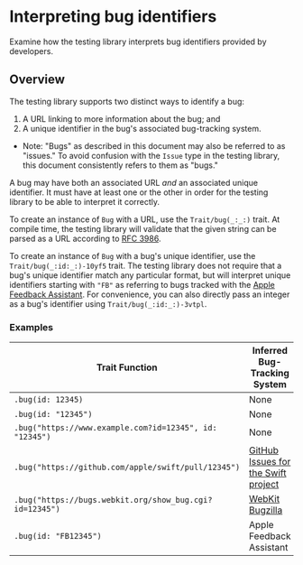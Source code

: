 # Interpreting bug identifiers

<!--
This source file is part of the Swift.org open source project

Copyright (c) 2023 Apple Inc. and the Swift project authors
Licensed under Apache License v2.0 with Runtime Library Exception

See https://swift.org/LICENSE.txt for license information
See https://swift.org/CONTRIBUTORS.txt for Swift project authors
-->

Examine how the testing library interprets bug identifiers provided by developers.

## Overview

The testing library supports two distinct ways to identify a bug:

1. A URL linking to more information about the bug; and
2. A unique identifier in the bug's associated bug-tracking system.

- Note: "Bugs" as described in this document may also be referred to as
"issues." To avoid confusion with the ``Issue`` type in the testing library,
this document consistently refers to them as "bugs."

A bug may have both an associated URL _and_ an associated unique identifier. It
must have at least one or the other in order for the testing library to be able
to interpret it correctly.

To create an instance of ``Bug`` with a URL, use the ``Trait/bug(_:_:)`` trait.
At compile time, the testing library will validate that the given string can be
parsed as a URL according to [RFC 3986](https://www.ietf.org/rfc/rfc3986.txt).

To create an instance of ``Bug`` with a bug's unique identifier, use the
``Trait/bug(_:id:_:)-10yf5`` trait. The testing library does not require that a
bug's unique identifier match any particular format, but will interpret unique
identifiers starting with `"FB"` as referring to bugs tracked with the
[Apple Feedback Assistant](https://feedbackassistant.apple.com). For
convenience, you can also directly pass an integer as a bug's identifier using
``Trait/bug(_:id:_:)-3vtpl``.

### Examples

| Trait Function | Inferred Bug-Tracking System |
|-|-|
| `.bug(id: 12345)` | None |
| `.bug(id: "12345")` | None |
| `.bug("https://www.example.com?id=12345", id: "12345")` | None |
| `.bug("https://github.com/apple/swift/pull/12345")` | [GitHub Issues for the Swift project](https://github.com/apple/swift/issues) |
| `.bug("https://bugs.webkit.org/show_bug.cgi?id=12345")` | [WebKit Bugzilla](https://bugs.webkit.org/) |
| `.bug(id: "FB12345")` | Apple Feedback Assistant | <!-- SEE ALSO: rdar://104582015 -->
<!--
| `.bug(id: "#12345")` | GitHub Issues for the current repository (if hosted there) |
-->
